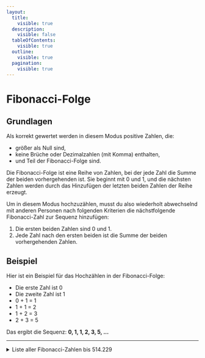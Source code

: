 ```yaml
---
layout:
  title:
    visible: true
  description:
    visible: false
  tableOfContents:
    visible: true
  outline:
    visible: true
  pagination:
    visible: true
---
```


# Fibonacci-Folge

## Grundlagen

Als korrekt gewertet werden in diesem Modus positive Zahlen, die:

- größer als Null sind,
- keine Brüche oder Dezimalzahlen (mit Komma) enthalten,
- und Teil der Fibonacci-Folge sind.

Die Fibonacci-Folge ist eine Reihe von Zahlen, bei der jede Zahl die Summe der beiden vorhergehenden ist. Sie beginnt mit 0 und 1, und die nächsten Zahlen werden durch das Hinzufügen der letzten beiden Zahlen der Reihe erzeugt.

Um in diesem Modus hochzuzählen, musst du also wiederholt abwechselnd mit anderen Personen nach folgenden Kriterien die nächstfolgende Fibonacci-Zahl zur Sequenz hinzufügen:

1. Die ersten beiden Zahlen sind 0 und 1.
2. Jede Zahl nach den ersten beiden ist die Summe der beiden vorhergehenden Zahlen.

## Beispiel

Hier ist ein Beispiel für das Hochzählen in der Fibonacci-Folge:

- Die erste Zahl ist 0
- Die zweite Zahl ist 1
- 0 + 1 = 1
- 1 + 1 = 2
- 1 + 2 = 3
- 2 + 3 = 5

Das ergibt die Sequenz: **0, 1, 1, 2, 3, 5, ...**

***

<details>

<summary>Liste aller Fibonacci-Zahlen bis 514.229</summary>

0, 1, 1, 2, 3, 5, 8, 13, 21, 34, 55, 89, 144, 233, 377, 610, 987, 1597, 2584, 4181, 6765, 10946, 17711, 28657, 46368, 75025, 121393, 196418, 317811, 514229.

</details>
